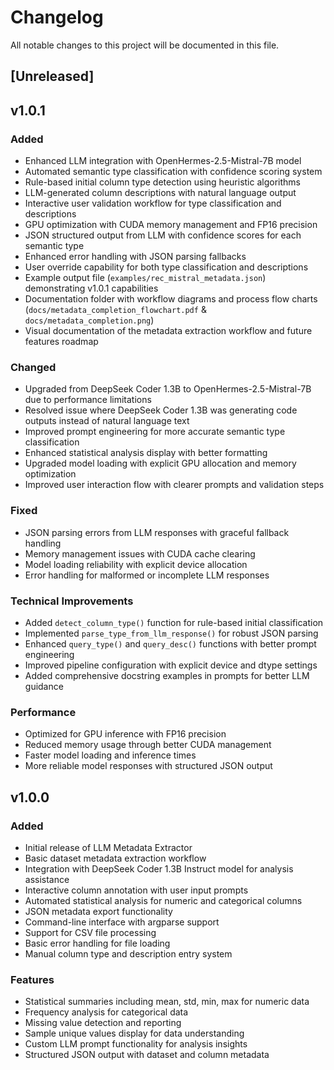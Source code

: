 # Changelog

All notable changes to this project will be documented in this file.


## [Unreleased]

## v1.0.1

### Added
- Enhanced LLM integration with OpenHermes-2.5-Mistral-7B model
- Automated semantic type classification with confidence scoring system
- Rule-based initial column type detection using heuristic algorithms
- LLM-generated column descriptions with natural language output
- Interactive user validation workflow for type classification and descriptions
- GPU optimization with CUDA memory management and FP16 precision
- JSON structured output from LLM with confidence scores for each semantic type
- Enhanced error handling with JSON parsing fallbacks
- User override capability for both type classification and descriptions
- Example output file (`examples/rec_mistral_metadata.json`) demonstrating v1.0.1 capabilities
- Documentation folder with workflow diagrams and process flow charts (`docs/metadata_completion_flowchart.pdf` & `docs/metadata_completion.png`)
- Visual documentation of the metadata extraction workflow and future features roadmap

### Changed
- Upgraded from DeepSeek Coder 1.3B to OpenHermes-2.5-Mistral-7B due to performance limitations
- Resolved issue where DeepSeek Coder 1.3B was generating code outputs instead of natural language text
- Improved prompt engineering for more accurate semantic type classification
- Enhanced statistical analysis display with better formatting
- Upgraded model loading with explicit GPU allocation and memory optimization
- Improved user interaction flow with clearer prompts and validation steps

### Fixed
- JSON parsing errors from LLM responses with graceful fallback handling
- Memory management issues with CUDA cache clearing
- Model loading reliability with explicit device allocation
- Error handling for malformed or incomplete LLM responses

### Technical Improvements
- Added `detect_column_type()` function for rule-based initial classification
- Implemented `parse_type_from_llm_response()` for robust JSON parsing
- Enhanced `query_type()` and `query_desc()` functions with better prompt engineering
- Improved pipeline configuration with explicit device and dtype settings
- Added comprehensive docstring examples in prompts for better LLM guidance

### Performance
- Optimized for GPU inference with FP16 precision
- Reduced memory usage through better CUDA management
- Faster model loading and inference times
- More reliable model responses with structured JSON output

## v1.0.0 

### Added
- Initial release of LLM Metadata Extractor
- Basic dataset metadata extraction workflow
- Integration with DeepSeek Coder 1.3B Instruct model for analysis assistance
- Interactive column annotation with user input prompts
- Automated statistical analysis for numeric and categorical columns
- JSON metadata export functionality
- Command-line interface with argparse support
- Support for CSV file processing
- Basic error handling for file loading
- Manual column type and description entry system

### Features
- Statistical summaries including mean, std, min, max for numeric data
- Frequency analysis for categorical data
- Missing value detection and reporting
- Sample unique values display for data understanding
- Custom LLM prompt functionality for analysis insights
- Structured JSON output with dataset and column metadata
